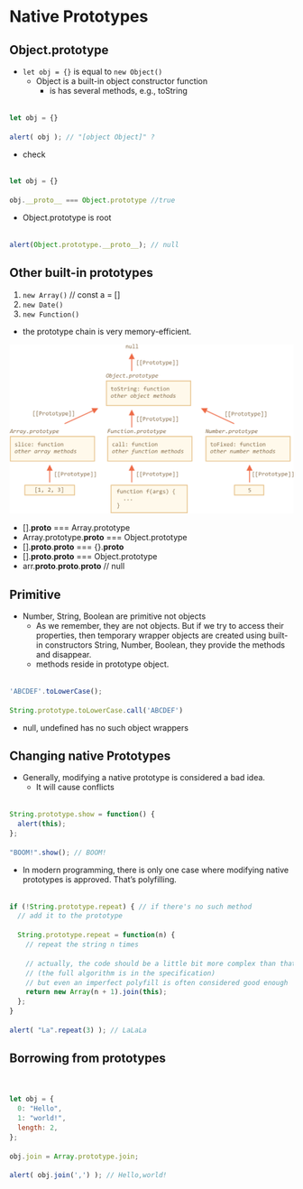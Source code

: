 # Native Prototypes


## Object.prototype
* `let obj = {}` is equal to `new Object()`
  * Object is a built-in object constructor function
    * is has several methods, e.g., toString

```js

let obj = {}

alert( obj ); // "[object Object]" ?

```

* check


```js

let obj = {}

obj.__proto__ === Object.prototype //true

```

* Object.prototype is root

```js

alert(Object.prototype.__proto__); // null

```


## Other built-in prototypes
1. `new Array()` // const a = []
2. `new Date()`
3. `new Function()`

* the prototype chain is very memory-efficient.


<img src="./assets/native_prototype_chain.png" />

* [].__proto__ === Array.prototype
* Array.prototype.__proto__ === Object.prototype
* [].__proto__.__proto__ === {}.__proto__
* [].__proto__.__proto__ === Object.prototype
* arr.__proto__.__proto__.__proto__  // null

## Primitive
* Number, String, Boolean are primitive not objects
  * As we remember, they are not objects. But if we try to access their properties, then temporary wrapper objects are created using built-in constructors String, Number, Boolean, they provide the methods and disappear.
  * methods reside in prototype object.

```js

'ABCDEF'.toLowerCase();

String.prototype.toLowerCase.call('ABCDEF')

```

* null, undefined has no such object wrappers

## Changing native Prototypes
* Generally, modifying a native prototype is considered a bad idea.
  * It will cause conflicts

```js

String.prototype.show = function() {
  alert(this);
};

"BOOM!".show(); // BOOM!

```

* In modern programming, there is only one case where modifying native prototypes is approved. That’s polyfilling.

```js

if (!String.prototype.repeat) { // if there's no such method
  // add it to the prototype

  String.prototype.repeat = function(n) {
    // repeat the string n times

    // actually, the code should be a little bit more complex than that
    // (the full algorithm is in the specification)
    // but even an imperfect polyfill is often considered good enough
    return new Array(n + 1).join(this);
  };
}

alert( "La".repeat(3) ); // LaLaLa


```

## Borrowing from prototypes


```js


let obj = {
  0: "Hello",
  1: "world!",
  length: 2,
};

obj.join = Array.prototype.join;

alert( obj.join(',') ); // Hello,world!

```
